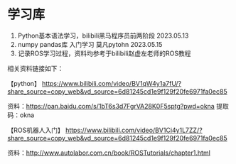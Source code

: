 # 学习库
1. Python基本语法学习，bilibili黑马程序员前两阶段 2023.05.13
2. numpy pandas库 入门学习 莫凡pytohn 2023.05.15
3. 记录ROS学习过程，资料均参考于bilibili赵虚左老师的ROS教程

相关资料链接如下：

【python】 https://www.bilibili.com/video/BV1qW4y1a7fU/?share_source=copy_web&vd_source=6d81245cd1e9f129f20fe6971fa0ec85

资料：https://pan.baidu.com/s/1bT6s3d7FgrVA28K0F5sptg?pwd=okna 提取码：okna 

【ROS机器人入门】 https://www.bilibili.com/video/BV1Ci4y1L7ZZ/?share_source=copy_web&vd_source=6d81245cd1e9f129f20fe6971fa0ec85

资料：http://www.autolabor.com.cn/book/ROSTutorials/chapter1.html
